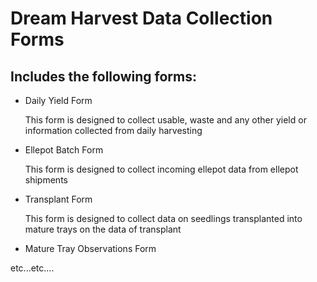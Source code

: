 # Dream Harvest Data Collection Forms

## Includes the following forms:
* Daily Yield Form

  This form is designed to collect usable, waste and any other yield or information collected from daily harvesting

* Ellepot Batch Form

  This form is designed to collect incoming ellepot data from ellepot shipments

* Transplant Form

  This form is designed to collect data on seedlings transplanted into mature trays on the data of transplant

* Mature Tray Observations Form





etc...etc....

